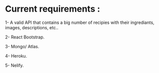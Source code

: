 # Current requirements : 

1- A valid API that contains a big number of recipies with their ingrediants, images, descriptions, etc.. 

2- React Bootstrap.

3- Mongo/ Atlas.

4- Heroku. 

5- Nelify.
